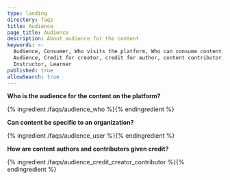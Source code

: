 ```yaml
---
type: landing
directory: faqs
title: Audience
page_title: Audience
description: About audience for the content
keywords: >-
  Audience, Consumer, Who visits the platform, Who can consume content, Target
  Audience, Credit for creator, credit for author, content contributor,
  Instructor, Learner
published: true
allowSearch: true
---
```


**Who is the audience for the content on the platform?**

{% ingredient /faqs/audience_who %}{% endingredient %}

**Can content be specific to an organization?**

{% ingredient /faqs/audience_user %}{% endingredient %}

**How are content authors and contributors given credit?**

{% ingredient /faqs/audience_credit_creator_contributor %}{% endingredient %}
